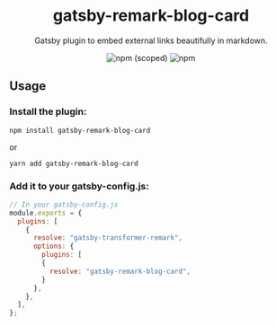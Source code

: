 <h1 align="center">
<strong>gatsby-remark-blog-card</strong>
</h1>

<p align="center">
Gatsby plugin to embed external links beautifully in markdown.
</p>

<p align="center">
<img alt="npm (scoped)" src="https://img.shields.io/npm/v/gatsby-remark-blog-card">
<img alt="npm" src="https://img.shields.io/npm/dt/gatsby-remark-blog-card">
</p>

## Usage

### Install the plugin:

```
npm install gatsby-remark-blog-card
```

or

```
yarn add gatsby-remark-blog-card
```

### Add it to your gatsby-config.js:

```javascript
// In your gatsby-config.js
module.exports = {
  plugins: [
    {
      resolve: "gatsby-transformer-remark",
      options: {
        plugins: [
        {
          resolve: "gatsby-remark-blog-card",
        }
      },
    },
  ],
};
```
